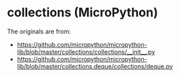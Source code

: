 # collections (MicroPython)

The originals are from:

  - https://github.com/micropython/micropython-lib/blob/master/collections/collections/__init__.py
  - https://github.com/micropython/micropython-lib/blob/master/collections.deque/collections/deque.py
